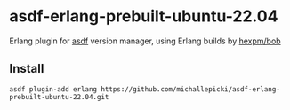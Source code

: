 # asdf-erlang-prebuilt-ubuntu-22.04

Erlang plugin for [asdf](https://github.com/asdf-vm/asdf) version manager, using Erlang builds by [hexpm/bob](https://github.com/hexpm/bob)

## Install

```
asdf plugin-add erlang https://github.com/michallepicki/asdf-erlang-prebuilt-ubuntu-22.04.git
```
